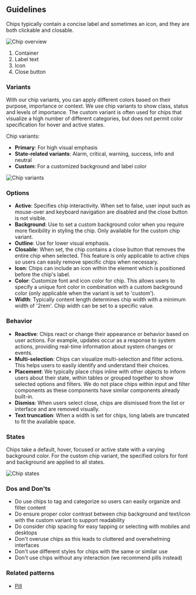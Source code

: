 ## Guidelines

Chips typically contain a concise label and sometimes an icon, and they are both clickable and closable.

![Chip overview](https://www.figma.com/design/wEptRgAezDU1z80Cn3eZ0o/iX-Pattern-Illustrations?type=design&node-id=1149-41643&mode=design&t=ruQOzpPQJMKwnk8f-1)

1. Container
2. Label text
3. Icon
4. Close button

### Variants

With our chip variants, you can apply different colors based on their purpose, importance or context. We use chip variants to show class, status and levels of importance. The custom variant is often used for chips that visualize a high number of different categories, but does not permit color specification for hover and active states.

Chip variants:

- **Primary**: For high visual emphasis
- **State-related variants**: Alarm, critical, warning, success, info and neutral
- **Custom**: For a customized background and label color

![Chip variants](https://www.figma.com/design/wEptRgAezDU1z80Cn3eZ0o/iX-Pattern-Illustrations?type=design&node-id=1201-9512&mode=design&t=ruQOzpPQJMKwnk8f-1)

### Options

- **Active**: Specifies chip interactivity. When set to false, user input such as mouse-over and keyboard navigation are disabled and the close button is not visible.
- **Background**: Use to set a custom background color when you require more flexibility in styling the chip. Only available for the custom chip variant.
- **Outline**: Use for lower visual emphasis.
- **Closable**: When set, the chip contains a close button that removes the entire chip when selected. This feature is only applicable to active chips so users can easily remove specific chips when necessary.
- **Icon**: Chips can include an icon within the element which is positioned before the chip's label.
- **Color**: Customize font and icon color for chip. This allows users to specify a unique font color in combination with a custom background color (only applicable when the variant is set to 'custom').
- **Width**: Typically content length determines chip width with a minimum width of '2rem'. Chip width can be set to a specific value.

### Behavior

- **Reactive**: Chips react or change their appearance or behavior based on user actions. For example, updates occur as a response to system actions, providing real-time information about system changes or events.
- **Multi-selection**: Chips can visualize multi-selection and filter actions. This helps users to easily identify and understand their choices.
- **Placement**: We typically place chips inline with other objects to inform users about their state, within tables or grouped together to show selected options and filters. We do not place chips within input and filter components as these components have similar components already built-in.
- **Dismiss**: When users select close, chips are dismissed from the list or interface and are removed visually.
- **Text truncation**: When a width is set for chips, long labels are truncated to fit the available space.

### States

Chips take a default, hover, focused or active state with a varying background color. For the custom chip variant, the specified colors for font and background are applied to all states.

![Chip states](https://www.figma.com/design/wEptRgAezDU1z80Cn3eZ0o/iX-Pattern-Illustrations?type=design&node-id=1246-6190&mode=design&t=GHOok90R6TcaUrYi-1)

### Dos and Don'ts

- Do use chips to tag and categorize so users can easily organize and filter content
- Do ensure proper color contrast between chip background and text/icon with the custom variant to support readability
- Do consider chip spacing for easy tapping or selecting with mobiles and desktops
- Don't overuse chips as this leads to cluttered and overwhelming interfaces
- Don't use different styles for chips with the same or similar use
- Don't use chips without any interaction (we recommend pills instead)

### Related patterns

- [Pill](../pill)

